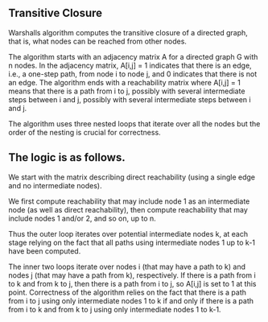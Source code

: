 ## Transitive Closure
Warshalls algorithm computes the transitive closure of a directed 
graph, that is, what nodes can be reached from other nodes.  

The algorithm starts with an adjacency matrix A for a directed graph G
with n nodes. In the adjacency matrix, A[i,j] = 1 indicates that 
there is an edge, i.e., a one-step path, from node i to node j, and 
0 indicates that there is not an edge. The algorithm ends with a 
reachability matrix where A[i,j] = 1 means that there is a path from
i to j, possibly with several intermediate steps between i and j,
possibly with several intermediate steps between i and j. 

The algorithm uses three nested loops that iterate over all the nodes
    but the order of the nesting is crucial for correctness. 
    
## The logic is as follows. 
    
We start with the matrix describing direct reachability
(using a single edge and no intermediate nodes). 
    
We first compute reachability that may include node 1 as an intermediate node 
(as well as direct reachability), then compute reachability that may include 
nodes 1 and/or 2, and so on, up to n. 

Thus the outer loop iterates over potential intermediate nodes k, 
at each stage relying on the fact that all paths using intermediate 
nodes 1 up to k-1 have been computed. 

The inner two loops iterate over nodes i (that may have a path to k) and 
nodes j (that may have a path from k), respectively. 
If there is a path from i to k and from k to j, then there is a path 
from i to j, so A[i,j] is set to 1 at this point. Correctness of the 
algorithm relies on the fact that there is a path from i to j using 
only intermediate nodes 1 to k if and only if there is a path from 
i to k and from k to j using only intermediate nodes 1 to k-1.

